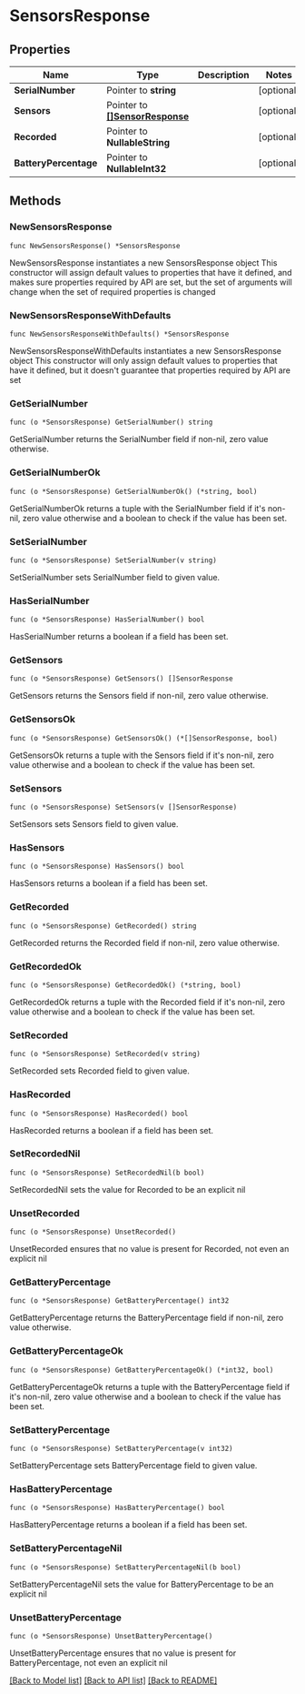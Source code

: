 # SensorsResponse

## Properties

Name | Type | Description | Notes
------------ | ------------- | ------------- | -------------
**SerialNumber** | Pointer to **string** |  | [optional] 
**Sensors** | Pointer to [**[]SensorResponse**](SensorResponse.md) |  | [optional] 
**Recorded** | Pointer to **NullableString** |  | [optional] 
**BatteryPercentage** | Pointer to **NullableInt32** |  | [optional] 

## Methods

### NewSensorsResponse

`func NewSensorsResponse() *SensorsResponse`

NewSensorsResponse instantiates a new SensorsResponse object
This constructor will assign default values to properties that have it defined,
and makes sure properties required by API are set, but the set of arguments
will change when the set of required properties is changed

### NewSensorsResponseWithDefaults

`func NewSensorsResponseWithDefaults() *SensorsResponse`

NewSensorsResponseWithDefaults instantiates a new SensorsResponse object
This constructor will only assign default values to properties that have it defined,
but it doesn't guarantee that properties required by API are set

### GetSerialNumber

`func (o *SensorsResponse) GetSerialNumber() string`

GetSerialNumber returns the SerialNumber field if non-nil, zero value otherwise.

### GetSerialNumberOk

`func (o *SensorsResponse) GetSerialNumberOk() (*string, bool)`

GetSerialNumberOk returns a tuple with the SerialNumber field if it's non-nil, zero value otherwise
and a boolean to check if the value has been set.

### SetSerialNumber

`func (o *SensorsResponse) SetSerialNumber(v string)`

SetSerialNumber sets SerialNumber field to given value.

### HasSerialNumber

`func (o *SensorsResponse) HasSerialNumber() bool`

HasSerialNumber returns a boolean if a field has been set.

### GetSensors

`func (o *SensorsResponse) GetSensors() []SensorResponse`

GetSensors returns the Sensors field if non-nil, zero value otherwise.

### GetSensorsOk

`func (o *SensorsResponse) GetSensorsOk() (*[]SensorResponse, bool)`

GetSensorsOk returns a tuple with the Sensors field if it's non-nil, zero value otherwise
and a boolean to check if the value has been set.

### SetSensors

`func (o *SensorsResponse) SetSensors(v []SensorResponse)`

SetSensors sets Sensors field to given value.

### HasSensors

`func (o *SensorsResponse) HasSensors() bool`

HasSensors returns a boolean if a field has been set.

### GetRecorded

`func (o *SensorsResponse) GetRecorded() string`

GetRecorded returns the Recorded field if non-nil, zero value otherwise.

### GetRecordedOk

`func (o *SensorsResponse) GetRecordedOk() (*string, bool)`

GetRecordedOk returns a tuple with the Recorded field if it's non-nil, zero value otherwise
and a boolean to check if the value has been set.

### SetRecorded

`func (o *SensorsResponse) SetRecorded(v string)`

SetRecorded sets Recorded field to given value.

### HasRecorded

`func (o *SensorsResponse) HasRecorded() bool`

HasRecorded returns a boolean if a field has been set.

### SetRecordedNil

`func (o *SensorsResponse) SetRecordedNil(b bool)`

 SetRecordedNil sets the value for Recorded to be an explicit nil

### UnsetRecorded
`func (o *SensorsResponse) UnsetRecorded()`

UnsetRecorded ensures that no value is present for Recorded, not even an explicit nil
### GetBatteryPercentage

`func (o *SensorsResponse) GetBatteryPercentage() int32`

GetBatteryPercentage returns the BatteryPercentage field if non-nil, zero value otherwise.

### GetBatteryPercentageOk

`func (o *SensorsResponse) GetBatteryPercentageOk() (*int32, bool)`

GetBatteryPercentageOk returns a tuple with the BatteryPercentage field if it's non-nil, zero value otherwise
and a boolean to check if the value has been set.

### SetBatteryPercentage

`func (o *SensorsResponse) SetBatteryPercentage(v int32)`

SetBatteryPercentage sets BatteryPercentage field to given value.

### HasBatteryPercentage

`func (o *SensorsResponse) HasBatteryPercentage() bool`

HasBatteryPercentage returns a boolean if a field has been set.

### SetBatteryPercentageNil

`func (o *SensorsResponse) SetBatteryPercentageNil(b bool)`

 SetBatteryPercentageNil sets the value for BatteryPercentage to be an explicit nil

### UnsetBatteryPercentage
`func (o *SensorsResponse) UnsetBatteryPercentage()`

UnsetBatteryPercentage ensures that no value is present for BatteryPercentage, not even an explicit nil

[[Back to Model list]](../README.md#documentation-for-models) [[Back to API list]](../README.md#documentation-for-api-endpoints) [[Back to README]](../README.md)


